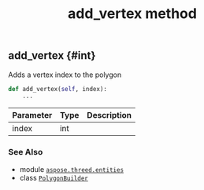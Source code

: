﻿---
title: add_vertex method
second_title: Aspose.3D for Python via .NET API References
description: 
type: docs
weight: 20
url: /aspose.threed.entities/polygonbuilder/add_vertex/
is_root: false
---

## add_vertex {#int}

Adds a vertex index to the polygon



```python
def add_vertex(self, index):
    ...
```


| Parameter | Type | Description |
| :- | :- | :- |
| index | int |  |



### See Also
* module [`aspose.threed.entities`](../../)
* class [`PolygonBuilder`](/3d/python-net/aspose.threed.entities/polygonbuilder)
